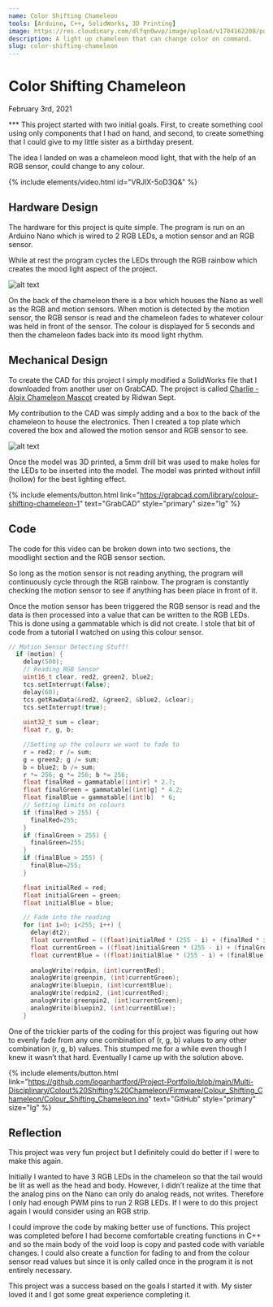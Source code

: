 ```yaml
---
name: Color Shifting Chameleon
tools: [Arduino, C++, SolidWorks, 3D Printing]
image: https://res.cloudinary.com/dlfqn0wvp/image/upload/v1704162208/portfolio-site/chameleon/jnywohirjnsbdsu7df8k.png
description: A light up chameleon that can change color on command.
slug: color-shifting-chameleon
---
```


# Color Shifting Chameleon
<p class="post-metadata text-muted">
  February 3rd, 2021
</p>
***
This project started with two initial goals. First, to create something cool using only components that I had on hand, and second, to create something that I could give to my little sister as a birthday present.

The idea I landed on was a chameleon mood light, that with the help of an RGB sensor, could change to any colour.

{% include elements/video.html id="VRJlX-5oD3Q&" %}

## Hardware Design
The hardware for this project is quite simple. The program is run on an Arduino Nano which is wired to 2 RGB LEDs, a motion sensor and an RGB sensor.

While at rest the program cycles the LEDs through the RGB rainbow which creates the mood light aspect of the project.

![alt text](https://res.cloudinary.com/dlfqn0wvp/image/upload/v1704165101/portfolio-site/chameleon/l5mxsh4xtvi2vndipaav.jpg "Chameleon hardware")

On the back of the chameleon there is a box which houses the Nano as well as the RGB and motion sensors. When motion is detected by the motion sensor, the RGB sensor is read and the chameleon fades to whatever colour was held in front of the sensor. The colour is displayed for 5 seconds and then the chameleon fades back into its mood light rhythm.

## Mechanical Design
To create the CAD for this project I simply modified a SolidWorks file that I downloaded from another user on GrabCAD.  The project is called [Charlie - Algix Chameleon Mascot](https://grabcad.com/library/charlie-algix-chameleon-mascot-1) created by Ridwan Sept.

My contribution to the CAD was simply adding and a box to the back of the chameleon to house the electronics. Then I created a top plate which covered the box and allowed the motion sensor and RGB sensor to see.

![alt text](https://res.cloudinary.com/dlfqn0wvp/image/upload/v1704162652/portfolio-site/chameleon/fuhjskynwqap6gni4dnw.png "Chameleon CAD")

Once the model was 3D printed, a 5mm drill bit was used to make holes for the LEDs to be inserted into the model. The model was printed without infill (hollow) for the best lighting effect.

{% include elements/button.html link="https://grabcad.com/library/colour-shifting-chameleon-1" text="GrabCAD" style="primary" size="lg" %}

## Code
The code for this video can be broken down into two sections, the moodlight section and the RGB sensor section.

So long as the motion sensor is not reading anything, the program will continuously cycle through the RGB rainbow. The program is constantly checking the motion sensor to see if anything has been place in front of it.

Once the motion sensor has been triggered the RGB sensor is read and the data is then processed into a value that can be written to the RGB LEDs. This is done using a gammatable which is did not create. I stole that bit of code from a tutorial I watched on using this colour sensor.

```c++
// Motion Sensor Detecting Stuff!
  if (motion) {  
    delay(500);
    // Reading RGB Sensor    
    uint16_t clear, red2, green2, blue2;
    tcs.setInterrupt(false);                                        
    delay(60);                                                       
    tcs.getRawData(&red2, &green2, &blue2, &clear);                      
    tcs.setInterrupt(true);
    
    uint32_t sum = clear;
    float r, g, b;

    //Setting up the colours we want to fade to
    r = red2; r /= sum;
    g = green2; g /= sum;
    b = blue2; b /= sum;
    r *= 256; g *= 256; b *= 256;
    float finalRed = gammatable[(int)r] * 2.7; 
    float finalGreen = gammatable[(int)g] * 4.2;
    float finalBlue = gammatable[(int)b]  * 6;
    // Setting limits on colours
    if (finalRed > 255) {
      finalRed=255;
    }
    if (finalGreen > 255) {
      finalGreen=255;
    }
    if (finalBlue > 255) {
      finalBlue=255;
    }

    float initialRed = red;
    float initialGreen = green;
    float initialBlue = blue;

    // Fade into the reading
    for (int i=0; i<255; i++) {
      delay(dt2);
      float currentRed = ((float)initialRed * (255 - i) + (finalRed * i))/255;
      float currentGreen = ((float)initialGreen * (255 - i) + (finalGreen * i))/255;
      float currentBlue = ((float)initialBlue * (255 - i) + (finalBlue * i))/255;
    
      analogWrite(redpin, (int)currentRed);
      analogWrite(greenpin, (int)currentGreen);
      analogWrite(bluepin, (int)currentBlue);
      analogWrite(redpin2, (int)currentRed);
      analogWrite(greenpin2, (int)currentGreen);
      analogWrite(bluepin2, (int)currentBlue); 
    }
```

One of the trickier parts of the coding for this project was figuring out how to evenly fade from any one combination of (r, g, b) values to any other combination (r, g, b) values. This stumped me for a  while even though I knew it wasn’t that hard. Eventually I came up with the solution above.

{% include elements/button.html link="https://github.com/loganhartford/Project-Portfolio/blob/main/Multi-Disciplinary/Colout%20Shifting%20Chameleon/Firmware/Colour_Shifting_Chameleon/Colour_Shifting_Chameleon.ino" text="GitHub" style="primary" size="lg" %}

## Reflection
This project was very fun project but I definitely could do better if I were to make this again. 

Initially I wanted to have 3 RGB LEDs in the chameleon so that the tail would be lit as well as the head and body. However, I didn’t realize at the time that the analog pins on the Nano can only do analog reads, not writes.  Therefore I only had enough PWM pins to run 2 RGB LEDs. If I were to do this project again I would consider using an RGB strip. 

I could improve the code by making better use of functions. This project was completed before I had become comfortable creating functions in C++ and so the main body of the void loop is copy and pasted code with variable changes. I could also create a function for fading to and from the colour sensor read values but since it is only called once in the program it is not entirely necessary.

This project was a success based on the goals I started it with. My sister loved it and I got some great experience completing it.